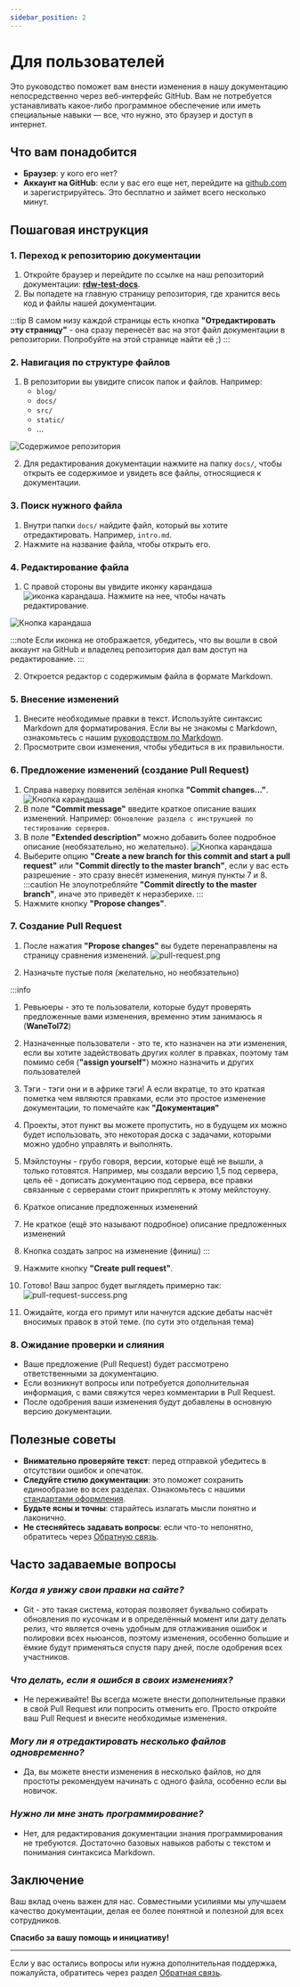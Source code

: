 ```yaml
---
sidebar_position: 2
---
```

# Для пользователей

Это руководство поможет вам внести изменения в нашу документацию непосредственно через веб-интерфейс GitHub. Вам не потребуется устанавливать какое-либо программное обеспечение или иметь специальные навыки — все, что нужно, это браузер и доступ в интернет.

## Что вам понадобится

- **Браузер**: у кого его нет?
- **Аккаунт на GitHub**: если у вас его еще нет, перейдите на [github.com](https://github.com) и зарегистрируйтесь. Это бесплатно и займет всего несколько минут.

## Пошаговая инструкция

### 1. Переход к репозиторию документации

1. Откройте браузер и перейдите по ссылке на наш репозиторий документации: [**rdw-test-docs**](https://github.com/WaneTol72/rdw-test-docs).
2. Вы попадете на главную страницу репозитория, где хранится весь код и файлы нашей документации.

:::tip
В самом низу каждой страницы есть кнопка **"Отредактировать эту страницу"** - она сразу перенесёт вас на этот файл документации в репозитории.
Попробуйте на этой странице найти её ;)
:::

### 2. Навигация по структуре файлов

1. В репозитории вы увидите список папок и файлов. Например:
    - `blog/`
    - `docs/`
    - `src/`
    - `static/`
    - ...

![Содержимое репозитория](./img/repository.png)

2. Для редактирования документации нажмите на папку `docs/`, чтобы открыть ее содержимое и увидеть все файлы, относящиеся к документации.

### 3. Поиск нужного файла

1. Внутри папки `docs/` найдите файл, который вы хотите отредактировать. Например, `intro.md`.
2. Нажмите на название файла, чтобы открыть его.

### 4. Редактирование файла

1. С правой стороны вы увидите иконку карандаша ![иконка карандаша](https://img.icons8.com/ios-glyphs/16/FFFFFF/pencil--v2.png). Нажмите на нее, чтобы начать редактирование.

![Кнопка карандаша](./img/edit-button.png)

:::note
Если иконка не отображается, убедитесь, что вы вошли в свой аккаунт на GitHub и владелец репозитория дал вам доступ на редактирование.
:::

2. Откроется редактор с содержимым файла в формате Markdown.

### 5. Внесение изменений

1. Внесите необходимые правки в текст. Используйте синтаксис Markdown для форматирования. Если вы не знакомы с Markdown, ознакомьтесь с нашим [руководством по Markdown](./markdown-guide.md).
2. Просмотрите свои изменения, чтобы убедиться в их правильности.

### 6. Предложение изменений (создание Pull Request)

1. Справа наверху появится зелёная кнопка **"Commit changes..."**.
![Кнопка карандаша](./img/commit-button.png)
2. В поле **"Commit message"** введите краткое описание ваших изменений. Например: `Обновление раздела с инструкцией по тестированию серверов`.
3. В поле **"Extended description"** можно добавить более подробное описание (необязательно, но желательно).
![Кнопка карандаша](./img/propose.png)
4. Выберите опцию **"Create a new branch for this commit and start a pull request"** или **"Commit directly to the master branch"**, если у вас есть разрешение - это сразу внесёт изменения, минуя пункты 7 и 8.
:::caution
Не злоупотребляйте **"Commit directly to the master branch"**, иначе это приведёт к неразберихе.
:::
5. Нажмите кнопку **"Propose changes"**.

### 7. Создание Pull Request

1. После нажатия **"Propose changes"** вы будете перенаправлены на страницу сравнения изменений.
![pull-request.png](./img/pull-request.png)

2. Назначьте пустые поля (желательно, но необязательно)

:::info
1. Ревьюеры - это те пользователи, которые будут проверять предложенные вами изменения, временно этим занимаюсь я (**WaneTol72**)
2. Назначенные пользователи - это те, кто назначен на эти изменения, если вы хотите задействовать других коллег в правках, поэтому там помимо себя (**"assign yourself"**) можно назначить и других пользователей
3. Тэги - тэги они и в африке тэги! А если вкратце, то это краткая пометка чем являются правками, если это простое изменение документации, то помечайте как **"Документация"**
4. Проекты, этот пункт вы можете пропустить, но в будущем их можно будет использовать, это некоторая доска с задачами, которыми можно удобно управлять и выполнять.
5. Мэйлстоуны - грубо говоря, версии, которые ещё не вышли, а только готовятся. Например, мы создали версию 1,5 под сервера, цель её - дописать документацию под сервера, все правки связанные с серверами стоит прикреплять к этому мейлстоуну.
6. Краткое описание предложенных изменений
7. Не краткое (ещё это называют подробное) описание предложенных изменений
8. Кнопка создать запрос на изменение (финиш)
:::

3. Нажмите кнопку **"Create pull request"**.
4. Готово! Ваш запрос будет выглядеть примерно так:
![pull-request-success.png](./img/pull-request-success.png)
5. Ожидайте, когда его примут или начнутся адские дебаты насчёт вносимых правок в этой теме. (по сути это отдельная тема)
### 8. Ожидание проверки и слияния

- Ваше предложение (Pull Request) будет рассмотрено ответственными за документацию.
- Если возникнут вопросы или потребуется дополнительная информация, с вами свяжутся через комментарии в Pull Request.
- После одобрения ваши изменения будут добавлены в основную версию документации.

## Полезные советы

- **Внимательно проверяйте текст**: перед отправкой убедитесь в отсутствии ошибок и опечаток.
- **Следуйте стилю документации**: это поможет сохранить единообразие во всех разделах. Ознакомьтесь с нашими [стандартами оформления](./style-guide.md).
- **Будьте ясны и точны**: старайтесь излагать мысли понятно и лаконично.
- **Не стесняйтесь задавать вопросы**: если что-то непонятно, обратитесь через [Обратную связь](../feedback.md).

## Часто задаваемые вопросы

### *Когда я увижу свои правки на сайте?*

- Git - это такая система, которая позволяет буквально собирать обновления по кусочкам и в определённый момент или дату делать релиз, что является очень удобным для отлаживания ошибок и полировки всех ньюансов, поэтому изменения, особенно большие и ёмкие будут применяться спустя пару дней, после одобрения всех участников.

### *Что делать, если я ошибся в своих изменениях?*

- Не переживайте! Вы всегда можете внести дополнительные правки в свой Pull Request или попросить отменить его. Просто откройте ваш Pull Request и внесите необходимые изменения.

### *Могу ли я отредактировать несколько файлов одновременно?*

- Да, вы можете внести изменения в несколько файлов, но для простоты рекомендуем начинать с одного файла, особенно если вы новичок.

### *Нужно ли мне знать программирование?*

- Нет, для редактирования документации знания программирования не требуются. Достаточно базовых навыков работы с текстом и понимания синтаксиса Markdown.

## Заключение

Ваш вклад очень важен для нас. Совместными усилиями мы улучшаем качество документации, делая ее более понятной и полезной для всех сотрудников.

**Спасибо за вашу помощь и инициативу!**

---

Если у вас остались вопросы или нужна дополнительная поддержка, пожалуйста, обратитесь через раздел [Обратная связь](../feedback.md).